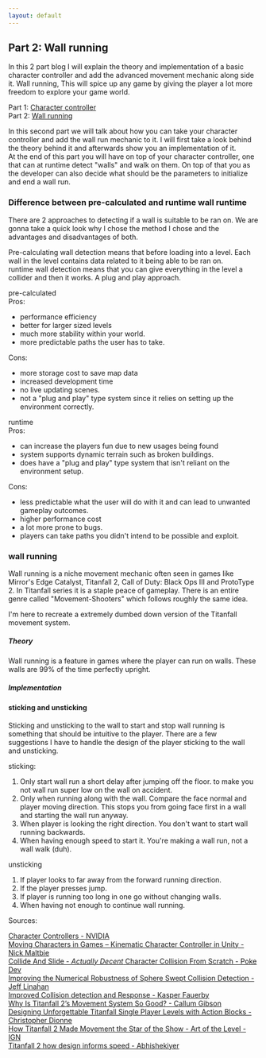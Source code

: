 ```yaml
---
layout: default
---
```


## Part 2: Wall running

In this 2 part blog I will explain the theory and implementation of a basic character controller and add the advanced movement mechanic along side it. Wall running, This will spice up any game by giving the player a lot more freedom to explore your game world.

Part 1: [Character controller](./wall-running-technical-breakdown-part-1.html) \
Part 2: [Wall running](./wall-running-technical-breakdown-part-2.html)

In this second part we will talk about how you can take your character controller and add the wall run mechanic to it. I will first take a look behind the theory behind it and afterwards show you an implementation of it.\
At the end of this part you will have on top of your character controller, one that can at runtime detect "walls" and walk on them.
On top of that you as the developer can also decide what should be the parameters to initialize and end a wall run.

### Difference between pre-calculated and runtime wall runtime

There are 2 approaches to detecting if a wall is suitable to be ran on. We are gonna take a quick look why I chose the method I chose and the advantages and disadvantages of both.

Pre-calculating wall detection means that before loading into a level. Each wall in the level contains data related to it being able to be ran on.  
runtime wall detection means that you can give everything in the level a collider and then it works. A plug and play approach.

pre-calculated\
Pros:
* performance efficiency
* better for larger sized levels
* much more stability within your world.
* more predictable paths the user has to take.

Cons:
* more storage cost to save map data
* increased development time
* no live updating scenes.
* not a "plug and play" type system since it relies on setting up the environment correctly.

runtime\
Pros:
* can increase the players fun due to new usages being found
* system supports dynamic terrain such as broken buildings.
* does have a "plug and play" type system that isn't reliant on the environment setup.

Cons:
* less predictable what the user will do with it and can lead to unwanted gameplay outcomes.
* higher performance cost
* a lot more prone to bugs.
* players can take paths you didn't intend to be possible and exploit.

### wall running

Wall running is a niche movement mechanic often seen in games like Mirror's Edge Catalyst, Titanfall 2, Call of Duty: Black Ops III and ProtoType 2.
In Titanfall series it is a staple peace of gameplay. There is an entire genre called "Movement-Shooters" which follows roughly the same idea.

I'm here to recreate a extremely dumbed down version of the Titanfall movement system.

##### Theory

Wall running is a feature in games where the player can run on walls.
These walls are 99% of the time perfectly upright.



##### Implementation


#### sticking and unsticking

Sticking and unsticking to the wall to start and stop wall running is something that should be intuitive to the player.
There are a few suggestions I have to handle the design of the player sticking to the wall and unsticking.

sticking:
1. Only start wall run a short delay after jumping off the floor. to make you not wall run super low on the wall on accident.
2. Only when running along with the wall. Compare the face normal and player moving direction. This stops you from going face first in a wall and starting the wall run anyway.
3. When player is looking the right direction. You don't want to start wall running backwards.
4. When having enough speed to start it. You're making a wall run, not a wall walk (duh).

unsticking
1. If player looks to far away from the forward running direction.
2. If the player presses jump.
3. If player is running too long in one go without changing walls.
4. When having not enough to continue wall running.

Sources:

[Character Controllers - NVIDIA](https://docs.nvidia.com/gameworks/content/gameworkslibrary/physx/guide/Manual/CharacterControllers.html)\
[Moving Characters in Games – Kinematic Character Controller in Unity - Nick Maltbie](https://youtu.be/s-99Z_W8bcQ?si=ylJKyuFEmlmsqH07)\
[Collide And Slide - *Actually Decent* Character Collision From Scratch - Poke Dev](https://youtu.be/YR6Q7dUz2uk?si=HxrokkEFIoWsMxGK)\
[Improving the Numerical Robustness of Sphere Swept Collision Detection - Jeff Linahan](https://arxiv.org/pdf/1211.0059)\
[Improved Collision detection and Response - Kasper Fauerby](http://www.peroxide.dk/papers/collision/collision.pdf)\
[Why Is Titanfall 2’s Movement System So Good? - Callum Gibson](https://claritypotion.com/2022/07/11/titanfall-movement-system-so-good/)\
[Designing Unforgettable Titanfall Single Player Levels with Action Blocks - Christopher Dionne](https://www.gdcvault.com/play/1025105/Designing-Unforgettable-Titanfall-Single-Player)\
[How Titanfall 2 Made Movement the Star of the Show - Art of the Level - IGN](https://youtu.be/jajgleIR9tI?si=IzHN2Yixv5PZF8n0)\
[Titanfall 2 how design informs speed - Abhishekiyer](https://medium.com/@abhishekiyer_25378/titanfall-2-how-design-informs-speed-f14998d7f470)